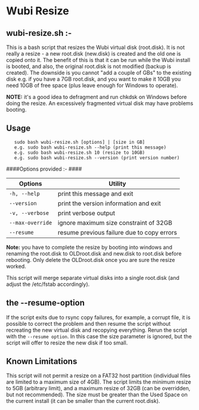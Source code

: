 Wubi Resize
==============

wubi-resize.sh :- 
-----------

This is a bash script that resizes the Wubi virtual disk (root.disk). It is not really a resize - a new root.disk (new.disk) is created and the old one is copied onto it. The benefit of this is that it can be run while the Wubi install is booted, and also, the original root.disk is not modified (backup is created). The downside is you cannot "add a couple of GBs" to the existing disk e.g. if you have a 7GB root.disk, and you want to make it 10GB you need 10GB of free space (plus leave enough for Windows to operate).

<strong>NOTE:</strong> it's a good idea to defragment and run chkdsk on Windows before doing the resize. An excessively fragmented virtual disk may have problems booting.

Usage
-----

       sudo bash wubi-resize.sh [options] | [size in GB]
       e.g. sudo bash wubi-resize.sh --help (print this message)
       e.g. sudo bash wubi-resize.sh 10 (resize to 10GB)
       e.g. sudo bash wubi-resize.sh --version (print version number)
       
####Options provided :- ####

Options|Utility
-----|----
`-h, --help`| print this message and exit
`--version`| print the version information and exit
`-v, --verbose`| print verbose output
`--max-override`| ignore maximum size constraint of 32GB
`--resume`| resume previous failure due to copy errors


<strong>Note:</strong> you have to complete the resize by booting into windows and
renaming the root.disk to OLDroot.disk and new.disk to root.disk
before rebooting. Only delete the OLDroot.disk once you are sure
the resize worked. 

This script will merge separate virtual disks into a single root.disk
(and adjust the /etc/fstab accordingly).

the --resume-option
---------

If the script exits due to rsync copy failures, for example, a corrupt 
file, it is possible to correct the problem and then resume the script
without recreating the new virtual disk and recopying everything.
Rerun the script with the `--resume option`. In this case the size parameter
is ignored, but the script will offer to resize the new disk if too small.

Known Limitations
-----

This script will not permit a resize on a FAT32 host partition (individual files are limited to a maximum size of 4GB). The script limits the minimum resize to 5GB (arbitrary limit), and a maximum resize of 32GB (can be overridden, but not recommended). The size must be greater than the Used Space on the current install (it can be smaller than the current root.disk).

